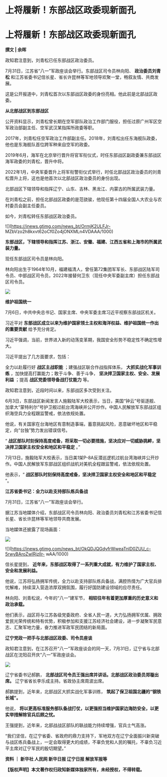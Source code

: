 # 上将履新！东部战区政委现新面孔

# 上将履新！东部战区政委现新面孔

**撰文 | 余晖**

政知君注意到，刘青松已任东部战区政治委员。

7月31日，江苏省“八一”军政座谈会举行。东部战区司令员林向阳、 **政治委员刘青松**
和江苏省委书记信长星、省长许昆林等军地领导欢聚一堂，畅叙友情、共商发展。

这是公开报道中，刘青松首次以东部战区政委的身份亮相。他此前是北部战区政委。

**从北部战区到东部战区**

公开资料显示，刘青松曾长期在空军部队政治工作部门服役，担任过原广州军区空军政治部副主任、空军武汉某指挥所政委等职。

2017年，刘青松任空军政治工作部副主任。2018年，刘青松出任东海舰队政委，他也是东海舰队首位跨军种来自空军的政委。

2019年6月，海军在北京举行晋升将官军衔仪式，时任东部战区副政委兼东部战区海军政委的刘青松，晋升中将。

2022年1月，中央军委晋升上将军衔警衔仪式举行，时任北部战区政治委员的刘青松晋升上将，这也是他首次以北部战区政治委员的身份出现。

北部战区下辖领导和指挥辽宁、山东、吉林、黑龙江、内蒙古的所属武装力量。

在刘青松之前，担任北部战区政委的是范骁骏，他现任第十四届全国人大农业与农村委员会副主任委员。

如今，刘青松转任东部战区政治委员。

![](https://inews.gtimg.com/news_bt/OrmjK2ULFJr-
MZbVzo2h8kxvt62oCf0Zo4jONXMLn4VDAAA/1000)

**东部战区，下辖领导和指挥江苏、浙江、安徽、福建、江西五省和上海市的所属武装力量。**

现任东部战区司令员是林向阳。

林向阳出生于1964年10月，福建福清人，曾任第72集团军军长、东部战区陆军司令员、中部战区司令员，2022年接替何卫东（现任中央军委副主席）担任东部战区司令员。

![](https://inews.gtimg.com/news_bt/OH5nsJ1Gf8yK7Dgtxjn6I3aprBDrl_x6K-TG0qUjL9AMsAA/1000)

**维护祖国统一**

7月6日，中共中央总书记、国家主席、中央军委主席习近平视察东部战区机关。

习近平对 **东部战区成立以来为维护国家领土主权和海洋权益、维护祖国统一作出的重要贡献** 给予充分肯定。

习近平强调，当前，世界进入新的动荡变革期，我国安全形势不稳定性不确定性增大。

习近平提出了几方面要求，包括：

全力以赴履行好 **战区主战职能** ；建强战区联合作战指挥体系， **大抓实战化军事训练** ，加快提高打赢能力；敢于斗争、善于斗争，
**坚决捍卫国家主权、安全、发展利益** ；提高 **战区党委领导备战打仗能力** 等。

政知君注意到，近段时间以来，东部战区多次受到关注。

6月3日，东部战区新闻发言人施毅陆军大校表示，当日，美国“钟云”号驱逐舰、加拿大“蒙特利尔”号护卫舰过航台湾海峡并公开炒作。中国人民解放军东部战区组织海空兵力全程跟监警戒，依法依规处置。

他说，有关国家在台海地区有意制造事端，蓄意挑起风险，恶意破坏地区和平稳定，向“台独”势力发出错误信号。

“ **战区部队时刻保持高度戒备，将采取一切必要措施，坚决应对一切威胁挑衅，坚决捍卫国家主权安全和地区和平稳定** 。”

7月13日，施毅陆军大校表示，当日美1架P-8A反潜巡逻机过航台湾海峡并公开炒作。中国人民解放军东部战区组织战机对美机全程跟监警戒，依法依规处置。

他表示，“ **战区部队时刻保持高度戒备，坚决捍卫国家主权安全和地区和平稳定** ”。

**江苏省委书记：全力以赴支持部队练兵备战**

7月31日，江苏省“八一”军政座谈会举行。

据江苏当地媒体介绍，东部战区司令员林向阳、政治委员刘青松和江苏省委书记信长星、省长许昆林等军地领导共商发展。

当地媒体还披露了现场画面：

![](https://inews.gtimg.com/news_bt/O1_A5ez9qXhlKABnvLv6SE5LMu9UwL85lgPJTyeI0WDnUAA/1000)

![](https://inews.gtimg.com/news_bt/OkQDJQGdyfrWweaTnlD0ZUU_c-5rwyBAroZwlRjzllr-
wAA/1000)

信长星提到， **近年来，东部战区取得了一系列重大成就，有力维护了国家主权、安全和发展利益。**

他说，江苏将弘扬拥军传统，全力以赴支持部队练兵备战，满腔热情为广大官兵排忧解难，持续深入营造浓厚双拥氛围，履行好国防建设领域的应尽责任。

林向阳、刘青松说，今年的“八一”建军节， **相较往年有着更加厚重的历史意义和政治承载。**

他们表示，战区将与江苏各级党委政府、全省人民一道，大力弘扬拥军优属、拥政爱民光荣传统和特有优势，积极参加和支援江苏经济社会建设，进一步凝聚军民意志、汇聚军地力量，奋力推进军政军民团结的新局面。

**辽宁党政一把手与北部战区政委、司令员座谈**

政知君注意到，在江苏召开“八一”军政座谈会的同一天，7月31日，辽宁省与北部战区在沈阳召开庆“八一”军政座谈会。

![](https://inews.gtimg.com/news_bt/OVbTDrfK4ZllC0rStrcr94WVEYXf_33eiKP-c5VIopwoYAA/1000)

辽宁省委书记郝鹏， **北部战区司令员王强出席并讲话。北部战区政治委员郑璇出席。** 辽宁省省长李乐成主持。省政协主席周波出席。

郝鹏提到，近年来，北部战区大抓实战化军事训练， **筑起了保卫祖国北疆的“钢铁长城”。**

他说， **将以更高标准服务部队备战打仗，以更强担当维护国家边海防安全，以更实举措解除官兵后顾之忧。**

王强提到，近年来，北部战战区部队的联战能力持续增强，官兵士气高涨。

“我们坚信，在辽宁省委、省政府的鼎力支持下，军地双方在辽宁全面振兴新突破与战区练兵备战上，一定会取得更大的成绩，不辜负党和人民的嘱托，不辜负习近平主席对辽宁军民的殷切期望。”

**资料 ｜ 新华社 人民网 新华日报 辽宁日报 解放军报等**

**【版权声明】本文著作权归政知新媒体独家所有，未经授权，不得转载。**

